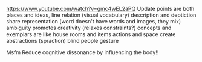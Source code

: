 https://www.youtube.com/watch?v=gmc4wEL2aPQ
Update points are both places and ideas, line relation (visual vocabulary)
description and deptiction share representation (word doesn't have words and images, they mix)
ambiguity promotes creativity (relaxes constraints?)
concepts and exemplars are like house rooms and items
actions and space create abstractions (spraction)
blind people gesture

Msfm
Reduce cognitive dissonance by influencing the body!!